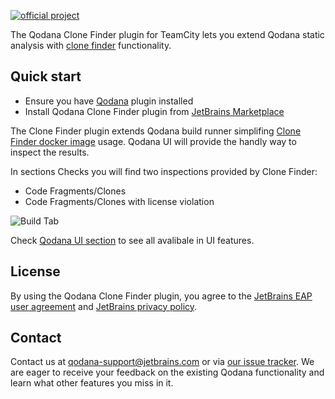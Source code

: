 [//]: # (title: Clone Finder TeamCity Plugin)

[![official project](https://jb.gg/badges/official-flat-square.svg)](https://confluence.jetbrains.com/display/ALL/JetBrains+on+GitHub)

The Qodana Clone Finder plugin for TeamCity lets you extend Qodana static analysis with [clone finder](about-clone-finder.md) functionality.

## Quick start

* Ensure you have [Qodana](qodana-teamcity-plugin.md) plugin installed
* Install Qodana Clone Finder plugin from [JetBrains Marketplace](https://plugins.jetbrains.com/plugin/15498-qodana)

The Clone Finder plugin extends Qodana build runner simplifing [Clone Finder docker image](clone-finder-docker-readme.md) usage.
Qodana UI will provide the handly way to inspect the results.

In sections Checks you will find two inspections provided by Clone Finder:
* Code Fragments/Clones 
* Code Fragments/Clones with license violation

![Build Tab](tab.png)

Check [Qodana UI section](ui-overview.md) to see all avalibale in UI features.

## License

By using the Qodana Clone Finder plugin, you agree to the [JetBrains EAP user agreement](https://www.jetbrains.com/legal/agreements/user_eap.html) and [JetBrains privacy policy](https://www.jetbrains.com/company/privacy.html).

## Contact

Contact us at [qodana-support@jetbrains.com](mailto:qodana-support@jetbrains.com) or via [our issue tracker](https://youtrack.jetbrains.com/newIssue?project=QD). We are eager to receive your feedback on the existing Qodana functionality and learn what other features you miss in it.
